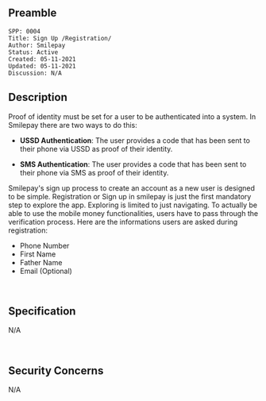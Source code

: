 ## Preamble

```
SPP: 0004
Title: Sign Up /Registration/
Author: Smilepay
Status: Active
Created: 05-11-2021
Updated: 05-11-2021
Discussion: N/A
```

## Description

Proof of identity must be set for a user to be authenticated into a system. In Smilepay there are two ways to do this:

- **USSD Authentication**: The user provides a code that has been sent to their phone via USSD as proof of their identity.

- **SMS Authentication**: The user provides a code that has been sent to their phone via SMS as proof of their identity.
  

Smilepay's sign up process to create an account as a new user is designed to be simple. Registration or Sign up in smilepay is just the first mandatory step to explore the app. Exploring is limited to just navigating. To actually be able to use the mobile money functionalities, users have to pass through the verification process. Here are the informations users are asked during registration:

- Phone Number
- First Name
- Father Name
- Email (Optional)

<br />

## Specification
N/A

<br />

## Security Concerns
N/A
